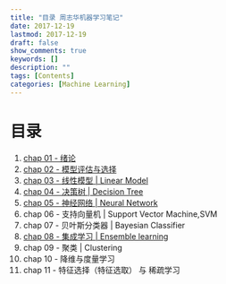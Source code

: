 ```yaml
---
title: "目录 周志华机器学习笔记"
date: 2017-12-19
lastmod: 2017-12-19
draft: false
show_comments: true
keywords: []
description: ""
tags: [Contents]
categories: [Machine Learning]
---
```


# 目录

1. [chap 01 - 绪论](https://octemull.github.io/personal-site/post/ml-chap01/)
2. [chap 02 - 模型评估与选择](https://octemull.github.io/personal-site/post/ml-chap02/)
3. [chap 03 - 线性模型 | Linear Model](https://octemull.github.io/personal-site/post/ml-chap03/)
4. [chap 04 - 决策树 | Decision Tree](https://octemull.github.io/personal-site/post/ml-chap04/)
5. [chap 05 - 神经网络 | Neural Network](https://octemull.github.io/personal-site/post/ml-chap05/)
6. chap 06 - 支持向量机 | Support Vector Machine,SVM
7. chap 07 - 贝叶斯分类器 | Bayesian Classifier
8. [chap 08 - 集成学习 | Ensemble learning ](https://octemull.github.io/personal-site/post/ml-chap08/)
9. chap 09 - 聚类 | Clustering 
10. chap 10 - 降维与度量学习
11. chap 11 - 特征选择（特征选取） 与 稀疏学习
